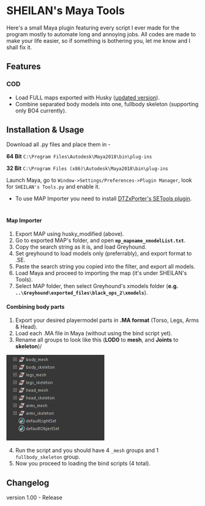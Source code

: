 # SHEILAN's Maya Tools
Here's a small Maya plugin featuring every script I ever made for the program mostly to automate long and annoying jobs.
All codes are made to make your life easier, so if something is bothering you, let me know and I shall fix it.


## Features

### COD
* Load FULL maps exported with Husky ([updated version](https://github.com/sheilan102/husky_modified)).
* Combine separated body models into one, fullbody skeleton (supporting only BO4 currently).



## Installation & Usage

Download all .py files and place them in -

**64 Bit** `C:\Program Files\Autodesk\Maya2018\bin\plug-ins`

**32 Bit** `C:\Program Files (x86)\Autodesk\Maya2018\bin\plug-ins`

Launch Maya, go to `Window->Settings/Preferences->Plugin Manager`, look for `SHEILAN's Tools.py` and enable it.

* To use MAP Importer you need to install [DTZxPorter's SETools plugin](https://github.com/dtzxporter/SETools).
#

#### Map Importer

1. Export MAP using husky_modified (above).
2. Go to exported MAP's folder, and open **`mp_mapname_xmodelList.txt`**.
3. Copy the search string as it is, and load Greyhound.
5. Set greyhound to load models only (preferrably), and export format to .SE.
6. Paste the search string you copied into the filter, and export all models.
7. Load Maya and proceed to importing the map (it's under SHEILAN's Tools).
8. Select MAP folder, then select Greyhound's xmodels folder (**e.g. `..\Greyhound\exported_files\black_ops_2\xmodels`**).


#### Combining body parts
1. Export your desired playermodel parts in **.MA format** (Torso, Legs, Arms & Head).
2. Load each .MA file in Maya (without using the bind script yet).
3. Rename all groups to look like this (**LOD0** to **mesh**, and **Joints** to **skeleton**)/

![playerbody setup](images/playermodelexample.png)

4. Run the script and you should have 4 `_mesh` groups and 1 `fullbody_skeleton` group.
5. Now you proceed to loading the bind scripts (4 total).

## Changelog

version 1.00 - Release
